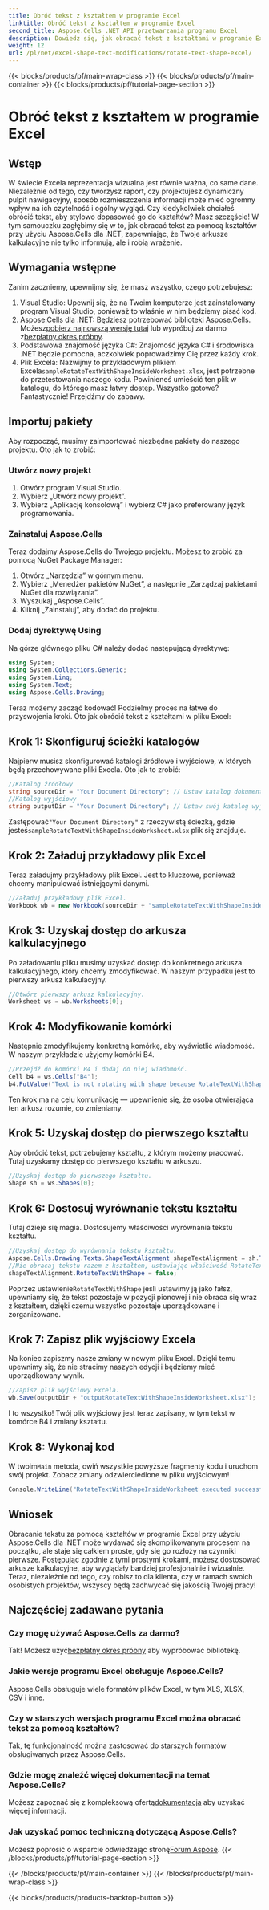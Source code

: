 ```yaml
---
title: Obróć tekst z kształtem w programie Excel
linktitle: Obróć tekst z kształtem w programie Excel
second_title: Aspose.Cells .NET API przetwarzania programu Excel
description: Dowiedz się, jak obracać tekst z kształtami w programie Excel za pomocą Aspose.Cells dla .NET. Postępuj zgodnie z tym przewodnikiem krok po kroku, aby uzyskać idealną prezentację w programie Excel.
weight: 12
url: /pl/net/excel-shape-text-modifications/rotate-text-shape-excel/
---
```


{{< blocks/products/pf/main-wrap-class >}}
{{< blocks/products/pf/main-container >}}
{{< blocks/products/pf/tutorial-page-section >}}

# Obróć tekst z kształtem w programie Excel

## Wstęp
W świecie Excela reprezentacja wizualna jest równie ważna, co same dane. Niezależnie od tego, czy tworzysz raport, czy projektujesz dynamiczny pulpit nawigacyjny, sposób rozmieszczenia informacji może mieć ogromny wpływ na ich czytelność i ogólny wygląd. Czy kiedykolwiek chciałeś obrócić tekst, aby stylowo dopasować go do kształtów? Masz szczęście! W tym samouczku zagłębimy się w to, jak obracać tekst za pomocą kształtów przy użyciu Aspose.Cells dla .NET, zapewniając, że Twoje arkusze kalkulacyjne nie tylko informują, ale i robią wrażenie.
## Wymagania wstępne
Zanim zaczniemy, upewnijmy się, że masz wszystko, czego potrzebujesz:
1. Visual Studio: Upewnij się, że na Twoim komputerze jest zainstalowany program Visual Studio, ponieważ to właśnie w nim będziemy pisać kod.
2.  Aspose.Cells dla .NET: Będziesz potrzebować biblioteki Aspose.Cells. Możesz[pobierz najnowszą wersję tutaj](https://releases.aspose.com/cells/net/) lub wypróbuj za darmo z[bezpłatny okres próbny](https://releases.aspose.com/).
3. Podstawowa znajomość języka C#: Znajomość języka C# i środowiska .NET będzie pomocna, aczkolwiek poprowadzimy Cię przez każdy krok.
4.  Plik Excela: Nazwijmy to przykładowym plikiem Excela`sampleRotateTextWithShapeInsideWorksheet.xlsx`, jest potrzebne do przetestowania naszego kodu. Powinieneś umieścić ten plik w katalogu, do którego masz łatwy dostęp.
Wszystko gotowe? Fantastycznie! Przejdźmy do zabawy.
## Importuj pakiety
Aby rozpocząć, musimy zaimportować niezbędne pakiety do naszego projektu. Oto jak to zrobić:
### Utwórz nowy projekt
1. Otwórz program Visual Studio.
2. Wybierz „Utwórz nowy projekt”.
3. Wybierz „Aplikację konsolową” i wybierz C# jako preferowany język programowania.
### Zainstaluj Aspose.Cells
Teraz dodajmy Aspose.Cells do Twojego projektu. Możesz to zrobić za pomocą NuGet Package Manager:
1. Otwórz „Narzędzia” w górnym menu.
2. Wybierz „Menedżer pakietów NuGet”, a następnie „Zarządzaj pakietami NuGet dla rozwiązania”.
3. Wyszukaj „Aspose.Cells”.
4. Kliknij „Zainstaluj”, aby dodać do projektu.
### Dodaj dyrektywę Using
Na górze głównego pliku C# należy dodać następującą dyrektywę:
```csharp
using System;
using System.Collections.Generic;
using System.Linq;
using System.Text;
using Aspose.Cells.Drawing;
```
Teraz możemy zacząć kodować!
Podzielmy proces na łatwe do przyswojenia kroki. Oto jak obrócić tekst z kształtami w pliku Excel:
## Krok 1: Skonfiguruj ścieżki katalogów
Najpierw musisz skonfigurować katalogi źródłowe i wyjściowe, w których będą przechowywane pliki Excela. Oto jak to zrobić:
```csharp
//Katalog źródłowy
string sourceDir = "Your Document Directory"; // Ustaw katalog dokumentów
//Katalog wyjściowy
string outputDir = "Your Document Directory"; // Ustaw swój katalog wyjściowy
```
 Zastępować`"Your Document Directory"` z rzeczywistą ścieżką, gdzie jesteś`sampleRotateTextWithShapeInsideWorksheet.xlsx` plik się znajduje.
## Krok 2: Załaduj przykładowy plik Excel
Teraz załadujmy przykładowy plik Excel. Jest to kluczowe, ponieważ chcemy manipulować istniejącymi danymi.
```csharp
//Załaduj przykładowy plik Excel.
Workbook wb = new Workbook(sourceDir + "sampleRotateTextWithShapeInsideWorksheet.xlsx");
```
## Krok 3: Uzyskaj dostęp do arkusza kalkulacyjnego
Po załadowaniu pliku musimy uzyskać dostęp do konkretnego arkusza kalkulacyjnego, który chcemy zmodyfikować. W naszym przypadku jest to pierwszy arkusz kalkulacyjny.
```csharp
//Otwórz pierwszy arkusz kalkulacyjny.
Worksheet ws = wb.Worksheets[0];
```
## Krok 4: Modyfikowanie komórki
Następnie zmodyfikujemy konkretną komórkę, aby wyświetlić wiadomość. W naszym przykładzie użyjemy komórki B4.
```csharp
//Przejdź do komórki B4 i dodaj do niej wiadomość.
Cell b4 = ws.Cells["B4"];
b4.PutValue("Text is not rotating with shape because RotateTextWithShape is false.");
```
Ten krok ma na celu komunikację — upewnienie się, że osoba otwierająca ten arkusz rozumie, co zmieniamy.
## Krok 5: Uzyskaj dostęp do pierwszego kształtu
Aby obrócić tekst, potrzebujemy kształtu, z którym możemy pracować. Tutaj uzyskamy dostęp do pierwszego kształtu w arkuszu.
```csharp
//Uzyskaj dostęp do pierwszego kształtu.
Shape sh = ws.Shapes[0];
```
## Krok 6: Dostosuj wyrównanie tekstu kształtu
Tutaj dzieje się magia. Dostosujemy właściwości wyrównania tekstu kształtu.
```csharp
//Uzyskaj dostęp do wyrównania tekstu kształtu.
Aspose.Cells.Drawing.Texts.ShapeTextAlignment shapeTextAlignment = sh.TextBody.TextAlignment;
//Nie obracaj tekstu razem z kształtem, ustawiając właściwość RotateTextWithShape na false.
shapeTextAlignment.RotateTextWithShape = false;
```
 Poprzez ustawienie`RotateTextWithShape` jeśli ustawimy ją jako fałsz, upewniamy się, że tekst pozostaje w pozycji pionowej i nie obraca się wraz z kształtem, dzięki czemu wszystko pozostaje uporządkowane i zorganizowane.
## Krok 7: Zapisz plik wyjściowy Excela
Na koniec zapiszmy nasze zmiany w nowym pliku Excel. Dzięki temu upewnimy się, że nie stracimy naszych edycji i będziemy mieć uporządkowany wynik.
```csharp
//Zapisz plik wyjściowy Excela.
wb.Save(outputDir + "outputRotateTextWithShapeInsideWorksheet.xlsx");
```
I to wszystko! Twój plik wyjściowy jest teraz zapisany, w tym tekst w komórce B4 i zmiany kształtu.
## Krok 8: Wykonaj kod
 W twoim`Main` metoda, owiń wszystkie powyższe fragmenty kodu i uruchom swój projekt. Zobacz zmiany odzwierciedlone w pliku wyjściowym!
```csharp
Console.WriteLine("RotateTextWithShapeInsideWorksheet executed successfully.");
```
## Wniosek
Obracanie tekstu za pomocą kształtów w programie Excel przy użyciu Aspose.Cells dla .NET może wydawać się skomplikowanym procesem na początku, ale staje się całkiem proste, gdy się go rozłoży na czynniki pierwsze. Postępując zgodnie z tymi prostymi krokami, możesz dostosować arkusze kalkulacyjne, aby wyglądały bardziej profesjonalnie i wizualnie. Teraz, niezależnie od tego, czy robisz to dla klienta, czy w ramach swoich osobistych projektów, wszyscy będą zachwycać się jakością Twojej pracy!
## Najczęściej zadawane pytania
### Czy mogę używać Aspose.Cells za darmo?
 Tak! Możesz użyć[bezpłatny okres próbny](https://releases.aspose.com/) aby wypróbować bibliotekę.
### Jakie wersje programu Excel obsługuje Aspose.Cells?
Aspose.Cells obsługuje wiele formatów plików Excel, w tym XLS, XLSX, CSV i inne.
### Czy w starszych wersjach programu Excel można obracać tekst za pomocą kształtów?
Tak, tę funkcjonalność można zastosować do starszych formatów obsługiwanych przez Aspose.Cells.
### Gdzie mogę znaleźć więcej dokumentacji na temat Aspose.Cells?
 Możesz zapoznać się z kompleksową ofertą[dokumentacja](https://reference.aspose.com/cells/net/) aby uzyskać więcej informacji.
### Jak uzyskać pomoc techniczną dotyczącą Aspose.Cells?
 Możesz poprosić o wsparcie odwiedzając stronę[Forum Aspose](https://forum.aspose.com/c/cells/9).
{{< /blocks/products/pf/tutorial-page-section >}}

{{< /blocks/products/pf/main-container >}}
{{< /blocks/products/pf/main-wrap-class >}}

{{< blocks/products/products-backtop-button >}}
